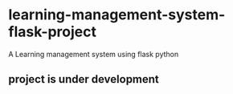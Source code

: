 # learning-management-system-flask-project
A Learning management system using flask python
## project is under development
